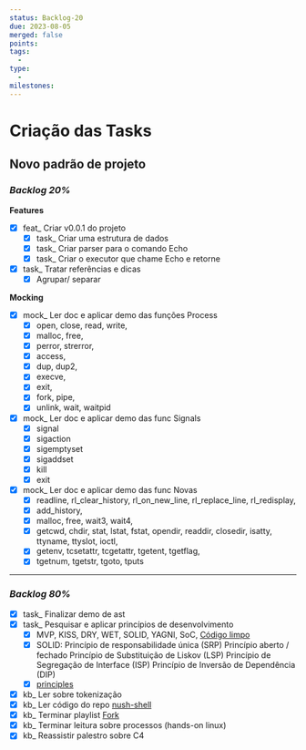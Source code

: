 ```yaml
---
status: Backlog-20
due: 2023-08-05
merged: false
points:
tags:
  - 
type:
  - 
milestones:
---
```

# Criação das Tasks

## Novo padrão de projeto

### *Backlog 20%*

**Features**

- [x] feat_ Criar v0.0.1 do projeto
	- [x] task_ Criar uma estrutura de dados
	- [x] task_ Criar parser para o comando Echo
	- [x] task_ Criar o executor que chame Echo e retorne
- [x] task_ Tratar referências e dicas
	- [x] Agrupar/ separar

**Mocking**

- [x] mock_ Ler doc e aplicar demo das funções Process
	- [x] open, close, read, write,
	- [x] malloc, free,
	- [x] perror, strerror,
	- [x] access,
	- [x] dup, dup2,
	- [x] execve,
	- [x] exit,
	- [x] fork, pipe,
	- [x] unlink, wait, waitpid
- [x] mock_ Ler doc e aplicar demo das func Signals
	- [x] signal
	- [x] sigaction
	- [x] sigemptyset
	- [x] sigaddset
	- [x] kill
	- [x] exit
- [x] mock_ Ler doc e aplicar demo das func Novas
	- [x] readline, rl_clear_history, rl_on_new_line, rl_replace_line, rl_redisplay,
	- [x] add_history,
	- [x] malloc, free, wait3, wait4,
	- [x] getcwd, chdir, stat, lstat, fstat, opendir, readdir, closedir, isatty, ttyname, ttyslot, ioctl,
	- [x] getenv, tcsetattr, tcgetattr, tgetent, tgetflag,
	- [x] tgetnum, tgetstr, tgoto, tputs

---
### *Backlog 80%*

- [x] task_ Finalizar demo de ast
- [x] task_ Pesquisar e aplicar princípios de desenvolvimento
	- [x] MVP, KISS, DRY, WET, SOLID, YAGNI, SoC, [Código limpo](https://isaacmeira.medium.com/c%C3%B3digo-limpo-um-resumo-pra-quem-tem-pressa-b3a5c49b5fbc)
	- [x] SOLID: Princípio de responsabilidade única (SRP) Princípio aberto / fechado Princípio de Substituição de Liskov (LSP) Princípio de Segregação de Interface (ISP) Princípio de Inversão de Dependência (DIP)
	- [x] [principles](https://enou.co/blog/principles-of-coding/#here_is_the_list_of_16_basic_principles_of_coding)
- [x] kb_ Ler sobre tokenização
- [x] kb_ Ler código do repo [nush-shell](https://github.com/rkwong43/Nush-Shell)
- [x] kb_ Terminar playlist [Fork](https://www.youtube.com/watch?v=cex9XrZCU14&list=PLfqABt5AS4FkW5mOn2Tn9ZZLLDwA3kZUY)
- [x] kb_ Terminar leitura sobre processos (hands-on linux)
- [x] kb_ Reassistir palestro sobre C4